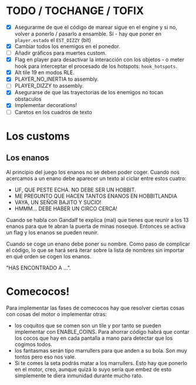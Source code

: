 # TODO / TOCHANGE / TOFIX

- [X] Asegurarme de que el código de marear sigue en el engine y si no, volver a ponerlo / pasarlo a ensamble. Sí - hay que poner en `player.estado` el `EST_DIZZY` (bit)
- [X] Cambiar todos los enemigos en el ponedor.
- [ ] Añadir gráficos para muertes custom.
- [X] Flag en player para desactivar la interacción con los objetos - o meter hook para interceptar el procesado de los hotspots: `hook_hotspots`.
- [X] Alt tile 19 en modos RLE.
- [X] PLAYER_NO_INERTIA to assembly.
- [ ] PLAYER_DIZZY to assembly.
- [X] Asegurarse de que las trayectorias de los enemigos no tocan obstaculos
- [X] Implementar decorations!
- [ ] Caretos en los cuadros de texto

# Los customs

## Los enanos

Al principio del juego los enanos no se deben poder coger. Cuando nos acercamos a un enano debe aparecer un texto al ciclar entre estos cuatro:

- UF, QUE PESTE ECHA. NO DEBE SER UN HOBBIT.
- ME PREGUNTO QUE HACEN TANTOS ENANOS EN HOBBITLANDIA
- VAYA, UN SEÑOR BAJITO Y SUCIO!
- HMMM... DEBE HABER UN CIRCO CERCA!

Cuando se habla con Gandalf te explica (mal) que tienes que reunir a los 13 enanos para que te abran la puerta de minas nosequé. Entonces se activa un flag y los enanos se pueden reunir.

Cuando se coge un enano debe poner su nombre. Como paso de complicar el código, lo que se hará será iterar sobre la lista de nombres sin importar en qué orden se cogen los enanos.

"HAS ENCONTRADO A ...".

# Comecocos!

Para implementar las fases de comecocos hay que resolver ciertas cosas con cosas del motor o implementar otras:

- los coquitos que se comen son un tile y por tanto se pueden implementar con ENABLE_COINS. Para ahorrar código habrá que contar los cocos que hay en cada pantalla a mano para detectar que los cogimos todos.
- los fantasmas serán tipo marrullers para que anden a su bola. Son muy tontos pero eso nos vale.
- Si te comes la seta podrás matar a los marrullers. Esto hay que ponerlo en el motor, creo, aunque quizá lo suyo sería que embez de esto simplemente te diera inmunidad durante mucho rato.